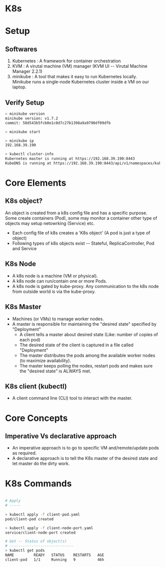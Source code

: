 # K8s

# Setup

## Softwares
1) Kubernetes : A framework for container orchestration
2) KVM        : A virutal machine (VM) manager (KVM UI -- Virutal Machine Manager 2.2.1)
3) minikube   : A tool that makes it easy to run Kubernetes locally.  
                Minikube runs a single-node Kubernetes cluster inside a VM on our laptop.
## Verify Setup

```bash
> minikube version 
minikube version: v1.7.2
commit: 50d543b5fcb0e1c0d7c27b1398a9a9790df09dfb

> minikube start

> minikube ip
192.168.39.190

> kubectl cluster-info
Kubernetes master is running at https://192.168.39.190:8443
KubeDNS is running at https://192.168.39.190:8443/api/v1/namespaces/kube-system/services/kube-dns:dns/proxy  
```

# Core Elements

## K8s object?
An object is created from a k8s config file and has a specific purpose. Some create containers (Pod), some may monitor a container other type of objects may setup netowrking (Service) etc.  
  - Each config file of k8s creates a 'K8s object' (A pod is just a type of object)
  - Following types of k8s objects exist -- Stateful, ReplicaController, Pod and Service 

## K8s Node
  - A k8s node is a machine (VM or physical).
  - A k8s node can run/contain one or more Pods.
  - A k8s node is gated by kube-proxy. Any communication to the k8s node from outside world is via the kube-proxy.

## K8s Master
  - Machines (or VMs) to manage worker nodes.
  - A master is responsible for maintaining the "desired state" specified by "Deployment"
    - A client tells a master about desired state (Like: number of copies of each pod)
    - The desired state of the client is captured in a file called "Deployment"
    - The master distributes the pods among the available worker nodes (to maximize availability).
    - The master keeps polling the nodes, restart pods and makes sure the "desired state" is ALWAYS met.

## K8s client (kubectl)  
  - A client command line (CLI) tool to interact with the master.

# Core Concepts

## Imperative Vs declarative approach
  - An imperative approach is to go to specific VM and/remote/update pods as required.
  - A declarative approach is to tell the K8s master of the desired state and let master do the dirty work.

# K8s Commands

```bash

# Apply
# -----
  
> kubectl apply -f client-pod.yaml
pod/client-pod created

> kubectl apply -f client-node-port.yaml
service/client-node-port created

# Get -- Status of object(s)
# -----------------------------
> kubectl get pods
NAME         READY   STATUS    RESTARTS   AGE
client-pod   1/1     Running   9          46h
  
```


  